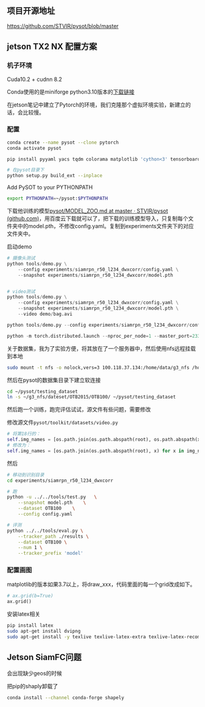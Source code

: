 ## 项目开源地址

https://github.com/STVIR/pysot/blob/master

## jetson TX2 NX 配置方案

### 机子环境 

Cuda10.2  + cudnn 8.2

Conda使用的是miniforge python3.10版本的[下载链接](https://github.com/conda-forge/miniforge/releases/latest/download/Miniforge3-Linux-aarch64.sh)

在jetson笔记中建立了Pytorch的环境，我们克隆那个虚拟环境实验，新建立的话，会比较慢。

### 配置

```BASH
conda create --name pysot --clone pytorch  
conda activate pysot

pip install pyyaml yacs tqdm colorama matplotlib 'cython<3' tensorboardX

# 在pysot目录下
python setup.py build_ext --inplace
```

 Add PySOT to your PYTHONPATH

```BASH
export PYTHONPATH=~/pysot:$PYTHONPATH
```

下载他训练的模型[pysot/MODEL_ZOO.md at master · STVIR/pysot (github.com)](https://github.com/STVIR/pysot/blob/master/MODEL_ZOO.md)，用百度云下载就可以了，把下载的训练模型导入，只复制每个文件夹中的model.pth，不修改config.yaml。复制到experiments文件夹下的对应文件夹中。

启动demo

```Python
# 摄像头测试
python tools/demo.py \
    --config experiments/siamrpn_r50_l234_dwxcorr/config.yaml \
    --snapshot experiments/siamrpn_r50_l234_dwxcorr/model.pth


# video测试
python tools/demo.py \
    --config experiments/siamrpn_r50_l234_dwxcorr/config.yaml \
    --snapshot experiments/siamrpn_r50_l234_dwxcorr/model.pth \
    --video demo/bag.avi 

python tools/demo.py --config experiments/siamrpn_r50_l234_dwxcorr/config.yaml --snapshot experiments/siamrpn_r50_l234_dwxcorr/model.pth --video demo/bag.avi 

python -m torch.distributed.launch --nproc_per_node=1 --master_port=2333 tools/train.py --cfg experiments/siamrpn_r50_l234_dwxcorr/config.yaml
```

关于数据集，我为了实验方便，将其放在了一个服务器中，然后使用nfs远程挂载到本地

```BASH
sudo mount -t nfs -o nolock,vers=3 100.118.37.134:/home/data/g3_nfs /home/jetson/g3_nfs
```

然后在pysot的数据集目录下建立软连接

```BASH
cd ~/pysot/testing_dataset
ln -s ~/g3_nfs/dateset/OTB2015/OTB100/ ~/pysot/testing_dataset
```

然后跑一个训练，跑完评估试试，源文件有些问题，需要修改

修改源文件`pysot/toolkit/datasets/video.py`

```PYTHON
# 将第18行的：
self.img_names = [os.path.join(os.path.abspath(root), os.path.abspath(x)) for x in img_names]
# 修改为：
self.img_names = [os.path.join(os.path.abspath(root), x) for x in img_names]
```

然后

```BASH
# 移动到识别目录
cd experiments/siamrpn_r50_l234_dwxcorr

# 跑
python -u ../../tools/test.py 	\
	--snapshot model.pth 	\
	--dataset OTB100 	\
	--config config.yaml

# 评测
python ../../tools/eval.py \
	--tracker_path ./results \
	--dataset OTB100 \
	--num 1 \
	--tracker_prefix 'model'


```

### 配置画图

matplotlib的版本如果3.7以上，将draw_xxx，代码里面的每一个grid改成如下。

```python
# ax.grid(b=True)
ax.grid()
```

安装latex相关

```bash
pip install latex
sudo apt-get install dvipng
sudo apt-get install -y texlive texlive-latex-extra texlive-latex-recommended
```

## Jetson SiamFC问题

会出现缺少geos的时候

把pip的shaply卸载了

```BASH
conda install --channel conda-forge shapely
```